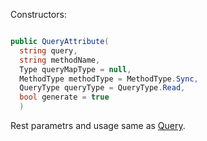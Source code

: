 Constructors:

```C#

public QueryAttribute(
  string query,
  string methodName,
  Type queryMapType = null,
  MethodType methodType = MethodType.Sync,
  QueryType queryType = QueryType.Read,
  bool generate = true
  )

```

Rest parametrs and usage same as [Query](https://github.com/SoftStoneDevelop/Gedaq.DbConnection/blob/main/Documentation/Query.md).
